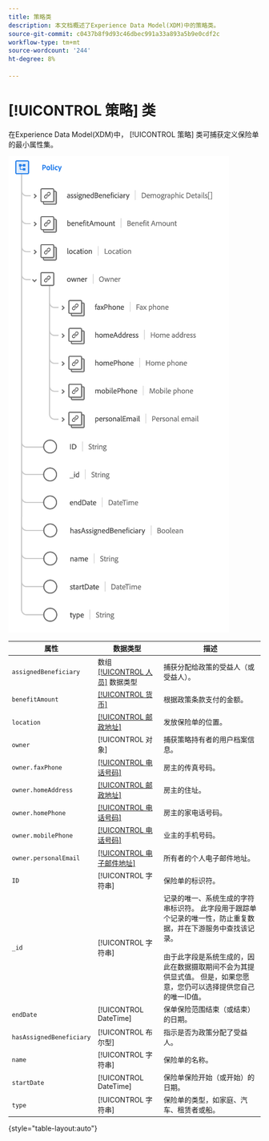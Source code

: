 ```yaml
---
title: 策略类
description: 本文档概述了Experience Data Model(XDM)中的策略类。
source-git-commit: c0437b8f9d93c46dbec991a33a893a5b9e0cdf2c
workflow-type: tm+mt
source-wordcount: '244'
ht-degree: 8%

---
```


# [!UICONTROL 策略] 类

在Experience Data Model(XDM)中， [!UICONTROL 策略] 类可捕获定义保险单的最小属性集。

![](../images/classes/policy.png)

| 属性 | 数据类型 | 描述 |
| --- | --- | --- |
| `assignedBeneficiary` | 数组 [[!UICONTROL 人员]](../data-types/person.md) 数据类型 | 捕获分配给政策的受益人（或受益人）。 |
| `benefitAmount` | [[!UICONTROL 货币]](../data-types/currency.md) | 根据政策条款支付的金额。 |
| `location` | [[!UICONTROL 邮政地址]](../data-types/postal-address.md) | 发放保险单的位置。 |
| `owner` | [!UICONTROL 对象] | 捕获策略持有者的用户档案信息。 |
| `owner.faxPhone` | [[!UICONTROL 电话号码]](../data-types/phone-number.md) | 房主的传真号码。 |
| `owner.homeAddress` | [[!UICONTROL 邮政地址]](../data-types/postal-address.md) | 房主的住址。 |
| `owner.homePhone` | [[!UICONTROL 电话号码]](../data-types/phone-number.md) | 房主的家电话号码。 |
| `owner.mobilePhone` | [[!UICONTROL 电话号码]](../data-types/phone-number.md) | 业主的手机号码。 |
| `owner.personalEmail` | [[!UICONTROL 电子邮件地址]](../data-types/email-address.md) | 所有者的个人电子邮件地址。 |
| `ID` | [!UICONTROL 字符串] | 保险单的标识符。 |
| `_id` | [!UICONTROL 字符串] | 记录的唯一、系统生成的字符串标识符。 此字段用于跟踪单个记录的唯一性，防止重复数据，并在下游服务中查找该记录。<br><br>由于此字段是系统生成的，因此在数据摄取期间不会为其提供显式值。 但是，如果您愿意，您仍可以选择提供您自己的唯一ID值。 |
| `endDate` | [!UICONTROL DateTime] | 保单保险范围结束（或结束）的日期。 |
| `hasAssignedBeneficiary` | [!UICONTROL 布尔型] | 指示是否为政策分配了受益人。 |
| `name` | [!UICONTROL 字符串] | 保险单的名称。 |
| `startDate` | [!UICONTROL DateTime] | 保险单保险开始（或开始）的日期。 |
| `type` | [!UICONTROL 字符串] | 保险单的类型，如家庭、汽车、租赁者或船。 |

{style=&quot;table-layout:auto&quot;}
